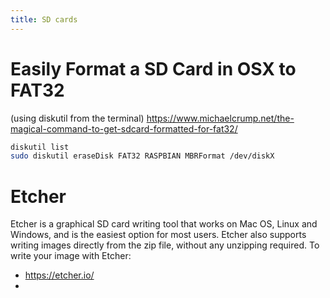 ```yaml
---
title: SD cards
---
```


# Easily Format a SD Card in OSX to FAT32
(using diskutil from the terminal)
https://www.michaelcrump.net/the-magical-command-to-get-sdcard-formatted-for-fat32/
```bash
diskutil list
sudo diskutil eraseDisk FAT32 RASPBIAN MBRFormat /dev/diskX
```

# Etcher
Etcher is a graphical SD card writing tool that works on Mac OS, Linux and Windows, and is the easiest option for most users. Etcher also supports writing images directly from the zip file, without any unzipping required. To write your image with Etcher:
* https://etcher.io/
* 

